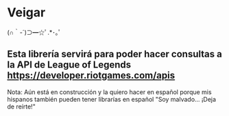 # Veigar

 (∩｀-´)⊃━☆ﾟ.*･｡ﾟ

## Esta librería servirá para poder hacer consultas a la API de League of Legends https://developer.riotgames.com/apis

Nota: Aún está en construcción y la quiero hacer en español porque mis hispanos también pueden tener librarías en español 
"Soy malvado... ¡Deja de reírte!"
